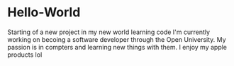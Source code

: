 # Hello-World
Starting of a new project in my new world learning code
I'm currently working on becoing a software developer through the Open University.
My passion is in compters and learning new things with them.
I enjoy my apple products lol
